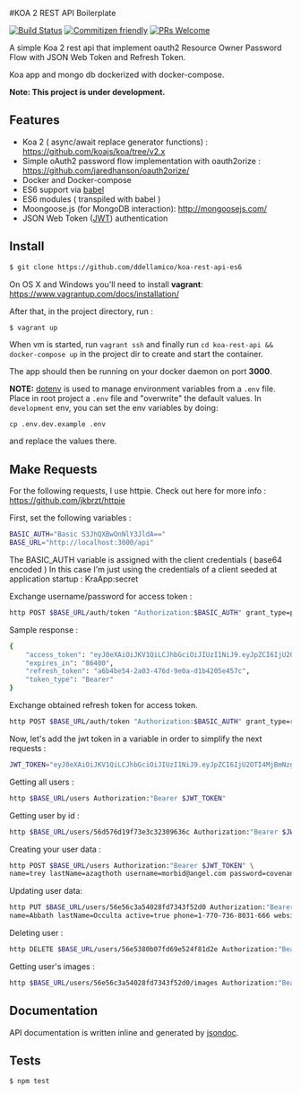 #KOA 2 REST API Boilerplate

[![Build Status](https://travis-ci.org/ddellamico/koa-rest-api-es6.svg?branch=master)](https://travis-ci.org/ddellamico/koa-rest-api-es6) [![Commitizen friendly](https://img.shields.io/badge/commitizen-friendly-brightgreen.svg?style=flat-square)](http://commitizen.github.io/cz-cli/) [![PRs Welcome](https://img.shields.io/badge/PRs-welcome-brightgreen.svg?style=flat-square)](http://makeapullrequest.com)

A simple Koa 2 rest api that implement oauth2 Resource Owner Password Flow with JSON Web Token and Refresh Token.

Koa app and mongo db dockerized with docker-compose.

**Note: This project is under development.**

## Features
  * Koa 2 ( async/await replace generator functions) : <https://github.com/koajs/koa/tree/v2.x>
  * Simple oAuth2 password flow implementation with oauth2orize : <https://github.com/jaredhanson/oauth2orize/>
  * Docker and Docker-compose
  * ES6 support via [babel](https://babeljs.io)
  * ES6 modules ( transpiled with babel )
  * Moongoose.js (for MongoDB interaction): <http://mongoosejs.com/>
  * JSON Web Token ([JWT](http://jwt.io)) authentication

## Install

  ```bash
  $ git clone https://github.com/ddellamico/koa-rest-api-es6
  ```
  On OS X and Windows you'll need to install **vagrant**: <https://www.vagrantup.com/docs/installation/>

  After that, in the project directory, run :

  ```bash
  $ vagrant up
  ```
  When vm is started, run `vagrant ssh` and finally
  run `cd koa-rest-api && docker-compose up` in the project dir to create and start the container.

  The app should then be running on your docker daemon on port **3000**.

  **NOTE:** [dotenv](https://github.com/motdotla/dotenv) is used to manage environment variables from a `.env` file.
  Place in root project a `.env` file and "overwrite" the default values.
  In `development` env, you can set the env variables by doing:

  ```
  cp .env.dev.example .env
  ```

  and replace the values there.

## Make Requests
For the following requests, I use httpie. Check out here for more info : <https://github.com/jkbrzt/httpie>

First, set the following variables :

```bash
BASIC_AUTH="Basic S3JhQXBwOnNlY3JldA=="
BASE_URL="http://localhost:3000/api"
```

The BASIC_AUTH variable is assigned with the client credentials ( base64 encoded )
In this case I'm just using the credentials of a client seeded at application startup : KraApp:secret

Exchange username/password for access token :

```bash
http POST $BASE_URL/auth/token "Authorization:$BASIC_AUTH" grant_type=password username=damien.dellamico@gmail.com password=test

```

Sample response :

```bash
{
    "access_token": "eyJ0eXAiOiJKV1QiLCJhbGciOiJIUzI1NiJ9.eyJpZCI6IjU2OTI4MjBmNzgyMmU3OTMyMmQ2NzFlMSIsInVzZXJuYW1lIjoiZGFtaWVuLmRlbGxhbWljb0BnbWFpbC5jb20iLCJpYXQiOjE0NTc4ODIxNTIsImV4cCI6MTQ1Nzk2ODU1Mn0.LWukMiUOl658AzULZsfYoITyPndUHnjp7JtU1aToQSw",
    "expires_in": "86400",
    "refresh_token": "a6b4be54-2a03-476d-9e0a-d1b4205e457c",
    "token_type": "Bearer"
}


```

Exchange obtained refresh token for access token.

```bash
http POST $BASE_URL/auth/token "Authorization:$BASIC_AUTH" grant_type=refresh_token refresh_token=a6b4be54-2a03-476d-9e0a-d1b4205e457c

```

Now, let's add the jwt token in a variable in order to simplify the next requests :

```bash
JWT_TOKEN="eyJ0eXAiOiJKV1QiLCJhbGciOiJIUzI1NiJ9.eyJpZCI6IjU2OTI4MjBmNzgyMmU3OTMyMmQ2NzFlMSIsInVzZXJuYW1lIjoiZGFtaWVuLmRlbGxhbWljb0BnbWFpbC5jb20iLCJpYXQiOjE0NTc4ODIxNTIsImV4cCI6MTQ1Nzk2ODU1Mn0.LWukMiUOl658AzULZsfYoITyPndUHnjp7JtU1aToQSw"
```

Getting all users :
```bash
http $BASE_URL/users Authorization:"Bearer $JWT_TOKEN"
```
Getting user by id :
```bash
http $BASE_URL/users/56d576d19f73e3c32309636c Authorization:"Bearer $JWT_TOKEN"
```
Creating your user data :
```bash
http POST $BASE_URL/users Authorization:"Bearer $JWT_TOKEN" \
name=trey lastName=azagthoth username=morbid@angel.com password=covenant
```
Updating user data:
```bash
http PUT $BASE_URL/users/56e56c3a54028fd7343f52d0 Authorization:"Bearer $JWT_TOKEN" \
name=Abbath lastName=Occulta active=true phone=1-770-736-8031-666 website=http://www.immortalofficial.com
```
Deleting user :
```bash
http DELETE $BASE_URL/users/56e5380b07fd69e524f81d2e Authorization:"Bearer $JWT_TOKEN"
```
Getting user's images :
```bash
http $BASE_URL/users/56e56c3a54028fd7343f52d0/images Authorization:"Bearer $JWT_TOKEN"
```

## Documentation

API documentation is written inline and generated by [jsondoc](http://apidocjs.com/).

## Tests

```sh
$ npm test
```

